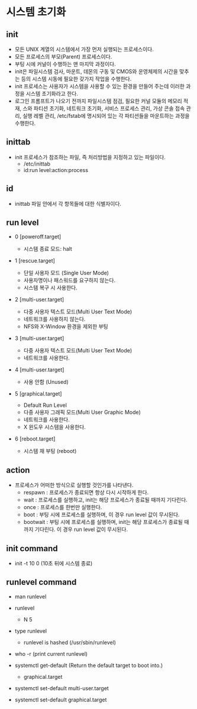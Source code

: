 # 시스템 초기화

## init

- 모든 UNIX 계열의 시스템에서 가장 먼저 실행되는 프로세스이다.
- 모든 프로세스의 부모(Parent) 프로세스이다.
- 부팅 시에 커널이 수행하는 맨 마지막 과정이다.
- init은 파일시스템 검사, 마운트, 데몬의 구동 및 CMOS와 운영체제의 시간을 맞추는 등의 시스템 시동에 필요한 갖가지 작업을 수행한다.
- init 프로세스는 사용자가 시스템을 사용할 수 있는 환경을 만들어 주는데 이러한 과정을 시스템 초기화라고 한다.
- 로그인 프롬프트가 나오기 전까지 파일시스템 점검, 필요한 커널 모듈의 메모리 적재, 스와 파티션 초기화, 네트워크 초기화, 서비스 프로세스 관리, 가상 콘솔 접속 관리, 실행 레벨 관리, /etc/fstab에 명시되어 있는 각 파티션들을 마운트하는 과정을 수행한다.

## inittab

- init 프로세스가 참조하는 파일, 즉 처리방법을 지정하고 있는 파일이다.
  - /etc/inittab
  - id:run level:action:process

## id

- inittab 파일 안에서 각 항목들에 대한 식별자이다.

## run level

- 0 [poweroff.target]
  - 시스템 종료 모드: halt

- 1 [rescue.target]
  - 단일 사용자 모드 (Single User Mode)
  - 사용자명이나 패스워드를 요구하지 않는다.
  - 시스템 복구 시 사용한다.

- 2 [multi-user.target]
  - 다중 사용자 텍스트 모드(Multi User Text Mode)
  - 네트워크를 사용하지 않는다.
  - NFS와 X-Window 환경을 제외한 부팅

- 3 [multi-user.target]
  - 다중 사용자 텍스트 모드(Multi User Text Mode)
  - 네트워크를 사용한다.

- 4 [multi-user.target]
  - 사용 안함 (Unused)

- 5 [graphical.target]
  - Default Run Level
  - 다중 사용자 그래픽 모드(Multi User Graphic Mode)
  - 네트워크를 사용한다.
  - X 윈도우 시스템을 사용한다.

- 6 [reboot.target]
  - 시스템 재 부팅 (reboot)

## action

- 프로세스가 어떠한 방식으로 실행할 것인가를 나타낸다.
  - respawn : 프로세스가 종료되면 항상 다시 시작하게 한다.
  - wait : 프로세스를 실행하고, init는 해당 프로세스가 종료될 때까지 기다린다.
  - once : 프로세스를 한번만 실행한다.
  - boot : 부팅 시에 프로세스를 실행하며, 이 경우 run level 값이 무시된다.
  - bootwait : 부팅 시에 프로세스를 실행하며, init는 해당 프로세스가 종료될 때까지 기다린다. 이 경우 run level 값이 무시된다.

## init command

- init -t 10 0 (10초 뒤에 시스템 종료)

## runlevel command

- man runlevel

- runlevel
  - N 5

- type runlevel
  - runlevel is hashed (/usr/sbin/runlevel)

- who -r (print current runlevel)

- systemctl get-default (Return the default target to boot into.)
  - graphical.target

- systemctl set-default multi-user.target
- systemctl set-default graphical.target
